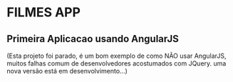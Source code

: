 # FILMES APP

Primeira Aplicacao usando AngularJS
---
(Esta projeto foi parado, é um bom exemplo de como NÃO usar AngularJS, muitos falhas comum de desenvolvedores acostumados com JQuery. uma nova versão está em desenvolvimento...)
